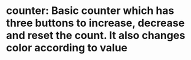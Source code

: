 # counter: Basic counter which has three buttons to increase, decrease and reset the count. It also changes color according to value
